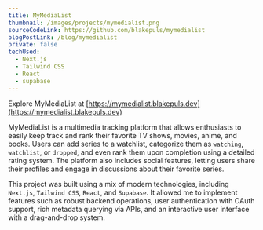 ```yaml
---
title: MyMediaList
thumbnail: /images/projects/mymedialist.png
sourceCodeLink: https://github.com/blakepuls/mymedialist
blogPostLink: /blog/mymedialist
private: false
techUsed:
  - Next.js
  - Tailwind CSS
  - React
  - supabase
---
```


Explore MyMediaList at [https://mymedialist.blakepuls.dev](https://mymedialist.blakepuls.dev)

MyMediaList is a multimedia tracking platform that allows enthusiasts to easily keep track and rank their favorite TV shows, movies, anime, and books. Users can add series to a watchlist, categorize them as `watching`, `watchlist`, or `dropped`, and even rank them upon completion using a detailed rating system. The platform also includes social features, letting users share their profiles and engage in discussions about their favorite series.

This project was built using a mix of modern technologies, including `Next.js`, `Tailwind CSS`, `React`, and `Supabase`. It allowed me to implement features such as robust backend operations, user authentication with OAuth support, rich metadata querying via APIs, and an interactive user interface with a drag-and-drop system.
